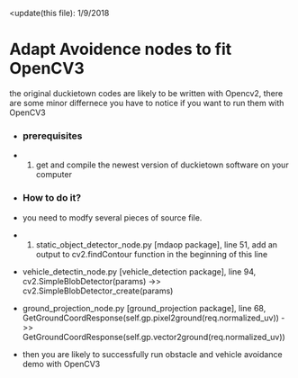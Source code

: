 <update(this file): 1/9/2018

# Adapt Avoidence nodes to fit OpenCV3
the original duckietown codes are likely to be written with Opencv2, there are some minor differnece you have to notice if you want to run 
them with OpenCV3


* ### prerequisites
* 1. get and compile the newest version of duckietown software on your computer

* ### How to do it?
* you need to modfy several pieces of source file.
* 1. static_object_detector_node.py [mdaop package], line 51, add an output to cv2.findContour function in the beginning of this line
 *   vehicle_detectin_node.py [vehicle_detection package], line 94, cv2.SimpleBlobDetector(params) ->> cv2.SimpleBlobDetector_create(params)
 *   ground_projection_node.py [ground_projection package], line 68, GetGroundCoordResponse(self.gp.pixel2ground(req.normalized_uv))
        ->>  GetGroundCoordResponse(self.gp.vector2ground(req.normalized_uv))
* then you are likely to successfully run obstacle and vehicle avoidance demo with OpenCV3
